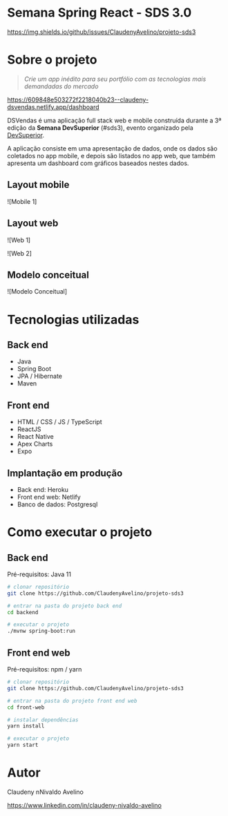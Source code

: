 # Semana Spring React - SDS 3.0

https://img.shields.io/github/issues/ClaudenyAvelino/projeto-sds3

# Sobre o projeto

> _Crie um app inédito para seu portfólio com as tecnologias mais demandadas do mercado_

https://609848e503272f2218040b23--claudeny-dsvendas.netlify.app/dashboard

DSVendas é uma aplicação full stack web e mobile construída durante a 3ª edição da **Semana DevSuperior** (#sds3), evento organizado pela [DevSuperior](https://devsuperior.com "Site da DevSuperior").

A aplicação consiste em uma apresentação de dados, onde os dados são coletados no app mobile, e depois são listados no app web, que também apresenta um dashboard com gráficos baseados nestes dados.

## Layout mobile

![Mobile 1]

## Layout web

![Web 1]

![Web 2]

## Modelo conceitual

![Modelo Conceitual]

# Tecnologias utilizadas

## Back end

- Java
- Spring Boot
- JPA / Hibernate
- Maven

## Front end

- HTML / CSS / JS / TypeScript
- ReactJS
- React Native
- Apex Charts
- Expo

## Implantação em produção

- Back end: Heroku
- Front end web: Netlify
- Banco de dados: Postgresql

# Como executar o projeto

## Back end

Pré-requisitos: Java 11

```bash
# clonar repositório
git clone https://github.com/ClaudenyAvelino/projeto-sds3

# entrar na pasta do projeto back end
cd backend

# executar o projeto
./mvnw spring-boot:run
```

## Front end web

Pré-requisitos: npm / yarn

```bash
# clonar repositório
git clone https://github.com/ClaudenyAvelino/projeto-sds3

# entrar na pasta do projeto front end web
cd front-web

# instalar dependências
yarn install

# executar o projeto
yarn start
```

# Autor

Claudeny nNivaldo Avelino

https://www.linkedin.com/in/claudeny-nivaldo-avelino
